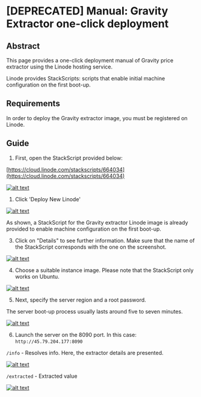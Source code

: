 # \[DEPRECATED\] Manual: Gravity Extractor one-click deployment

## Abstract

This page provides a one-click deployment manual of Gravity price extractor using the Linode hosting service.

Linode provides StackScripts: scripts that enable initial machine configuration on the first boot-up.

## Requirements

In order to deploy the Gravity extractor image, you must be registered on Linode.

## Guide

1. First, open the StackScript provided below:

[https://cloud.linode.com/stackscripts/664034](https://cloud.linode.com/stackscripts/664034)

[![alt text](https://camo.githubusercontent.com/fca152f9126e48fd9f161cd79e6b6483e213ef0a/68747470733a2f2f692e696d6775722e636f6d2f6734457333684a2e706e67)](https://camo.githubusercontent.com/fca152f9126e48fd9f161cd79e6b6483e213ef0a/68747470733a2f2f692e696d6775722e636f6d2f6734457333684a2e706e67)

1. Click 'Deploy New Linode'

[![alt text](https://camo.githubusercontent.com/db46954b73b0a932392bdcfc628b90a86505838d/68747470733a2f2f692e696d6775722e636f6d2f565632696950562e706e67)](https://camo.githubusercontent.com/db46954b73b0a932392bdcfc628b90a86505838d/68747470733a2f2f692e696d6775722e636f6d2f565632696950562e706e67)

As shown, a StackScript for the Gravity extractor Linode image is already provided to enable machine configuration on the first boot-up.

3. Click on "Details" to see further information. Make sure that the name of the StackScript corresponds with the one on the screenshot.

[![alt text](https://camo.githubusercontent.com/c3f954d5c552e588a5497480bb07bb627e2bb434/68747470733a2f2f692e696d6775722e636f6d2f796b69436c69332e706e67)](https://camo.githubusercontent.com/c3f954d5c552e588a5497480bb07bb627e2bb434/68747470733a2f2f692e696d6775722e636f6d2f796b69436c69332e706e67)

4. Choose a suitable instance image. Please note that the StackScript only works on Ubuntu.

[![alt text](https://camo.githubusercontent.com/a2d67e6d5d3bd2fbbb8513e3633b7ded620dcb17/68747470733a2f2f692e696d6775722e636f6d2f775646656f766c2e706e67)](https://camo.githubusercontent.com/a2d67e6d5d3bd2fbbb8513e3633b7ded620dcb17/68747470733a2f2f692e696d6775722e636f6d2f775646656f766c2e706e67)

5. Next, specify the server region and a root password.

The server boot-up process usually lasts around five to seven minutes.

[![alt text](https://camo.githubusercontent.com/7a55c409a1424fb0eff5c6bdc21115b30004d2d7/68747470733a2f2f692e696d6775722e636f6d2f536246735447452e706e67)](https://camo.githubusercontent.com/7a55c409a1424fb0eff5c6bdc21115b30004d2d7/68747470733a2f2f692e696d6775722e636f6d2f536246735447452e706e67)

6. Launch the server on the 8090 port. In this case: `http://45.79.204.177:8090`

`/info` - Resolves info. Here, the extractor details are presented.

[![alt text](https://camo.githubusercontent.com/dffb678e59f9bb0f0f5cfc63eb62f3bb5960596f/68747470733a2f2f692e696d6775722e636f6d2f3167346a42754f2e706e67)](https://camo.githubusercontent.com/dffb678e59f9bb0f0f5cfc63eb62f3bb5960596f/68747470733a2f2f692e696d6775722e636f6d2f3167346a42754f2e706e67)

`/extracted` - Extracted value

[![alt text](https://camo.githubusercontent.com/712f00c654c7e19e7d86a581122f8931061615b1/68747470733a2f2f692e696d6775722e636f6d2f7037633759706a2e706e67)](https://camo.githubusercontent.com/712f00c654c7e19e7d86a581122f8931061615b1/68747470733a2f2f692e696d6775722e636f6d2f7037633759706a2e706e67)


